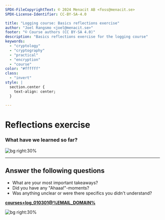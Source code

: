 ```yaml
---
SPDX-FileCopyrightText: © 2024 Menacit AB <foss@menacit.se>
SPDX-License-Identifier: CC-BY-SA-4.0

title: "Logging course: Basics reflections exercise"
author: "Joel Rangsmo <joel@menacit.se>"
footer: "© Course authors (CC BY-SA 4.0)"
description: "Basics reflections exercise for the logging course"
keywords:
  - "cryptology"
  - "cryptography"
  - "practical"
  - "encryption"
  - "course"
color: "#ffffff"
class:
  - "invert"
style: |
  section.center {
    text-align: center;
  }

---
```

<!-- _footer: "%ATTRIBUTION_PREFIX% Austin Design (CC BY-SA 2.0)" -->
# Reflections exercise
### What have we learned so far?

![bg right:30%](images/03-abstract_cyberpunk.jpg)

---
<!-- _footer: "%ATTRIBUTION_PREFIX% Austin Design (CC BY-SA 2.0)" -->
## Answer the following questions
- What are your most important takeaways?
- Did you have any "Ahaaa!"-moments?
- Was anything unclear or were there specifics you didn't understand?
  
**[courses+log_010301@%EMAIL_DOMAIN%](mailto:courses+log_010301@%EMAIL_DOMAIN%)**

![bg right:30%](images/03-abstract_cyberpunk.jpg)
